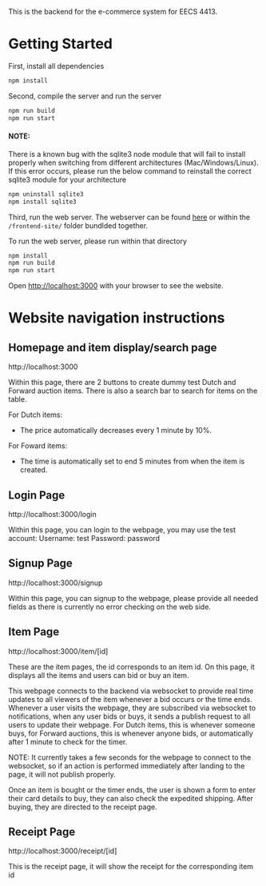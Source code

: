 This is the backend for the e-commerce system for EECS 4413.

# Getting Started

First, install all dependencies

```bash
npm install
```

Second, compile the server and run the server

```bash
npm run build
npm run start
```

#### NOTE: 

There is a known bug with the sqlite3 node module that will fail to install properly when switching from different architectures (Mac/Windows/Linux).
If this error occurs, please run the below command to reinstall the correct sqlite3 module for your architecture

```bash
npm uninstall sqlite3
npm install sqlite3
```

Third, run the web server. The webserver can be found [here](https://github.com/TrenCove/frontend-site) or within the `/frontend-site/` folder bundlded together.

To run the web server, please run within that directory

```bash
npm install
npm run build
npm run start
```

Open [http://localhost:3000](http://localhost:3000) with your browser to see the website.

# Website navigation instructions

## Homepage and item display/search page
http://localhost:3000

Within this page, there are 2 buttons to create dummy test Dutch and Forward auction items. There is also a search bar to search for items on the table.

For Dutch items:
- The price automatically decreases every 1 minute by 10%.

For Foward items:
- The time is automatically set to end 5 minutes from when the item is created.

## Login Page
http://localhost:3000/login

Within this page, you can login to the webpage, you may use the test account:
Username: test
Password: password

## Signup Page
http://localhost:3000/signup

Within this page, you can signup to the webpage, please provide all needed fields as there is currently no error checking on the web side.

## Item Page
http://localhost:3000/item/[id]

These are the item pages, the id corresponds to an item id. On this page, it displays all the items and users can bid or buy an item.

This webpage connects to the backend via websocket to provide real time updates to all viewers of the item whenever a bid occurs or the time ends.
Whenever a user visits the webpage, they are subscribed via websocket to notifications, when any user bids or buys, it sends a publish request to all users
to update their webpage. For Dutch items, this is whenever someone buys, for Forward auctions, this is whenever anyone bids, or automatically after 1 minute to check for the timer.

NOTE: It currently takes a few seconds for the webpage to connect to the websocket, so if an action is performed immediately after landing to the page, it will not publish properly.


Once an item is bought or the timer ends, the user is shown a form to enter their card details to buy, they can also check the expedited shipping. After buying, they are directed to the receipt page.

## Receipt Page
http://localhost:3000/receipt/[id]

This is the receipt page, it will show the receipt for the corresponding item id
